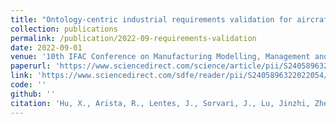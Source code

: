 ```yaml
---
title: "Ontology-centric industrial requirements validation for aircraft assembly system design"
collection: publications
permalink: /publication/2022-09-requirements-validation
date: 2022-09-01
venue: '10th IFAC Conference on Manufacturing Modelling, Management and Control - IFAC MIM 2022'
paperurl: 'https://www.sciencedirect.com/science/article/pii/S2405896322022054'
link: 'https://www.sciencedirect.com/sdfe/reader/pii/S2405896322022054/pdf'
code: ''
github: ''
citation: 'Hu, X., Arista, R., Lentes, J., Sorvari, J., Lu, Jinzhi, Zheng, X., Sorvari, J., Ubis, F. & Kiritsis, D. (2022). &quot;Ontology-centric industrial requirements validation for aircraft assembly system design.&quot; <i>IFAC-PapersOnLine</i> in press'
---
```


